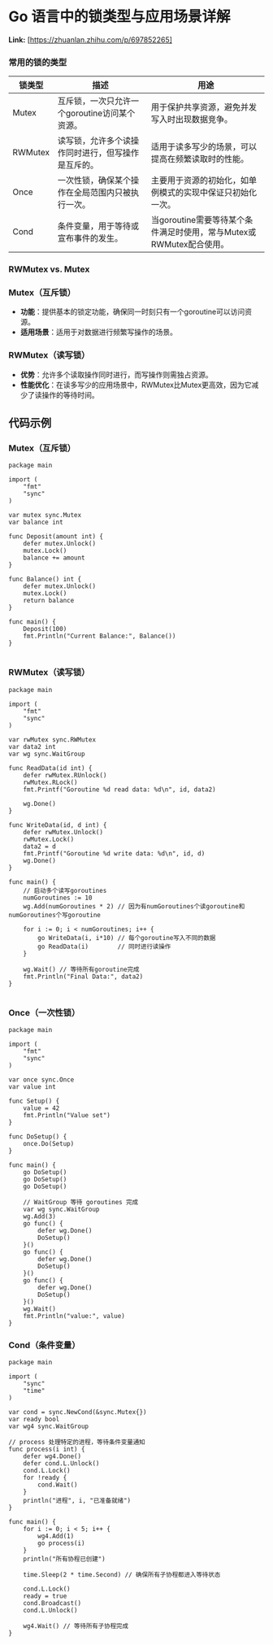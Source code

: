 # Go 语言中的锁类型与应用场景详解



 **Link:** [https://zhuanlan.zhihu.com/p/697852265]

### 常用的锁的类型  

| 锁类型 | 描述 | 用途 |
| --- | --- | --- |
| Mutex | 互斥锁，一次只允许一个goroutine访问某个资源。 | 用于保护共享资源，避免并发写入时出现数据竞争。 |
| RWMutex | 读写锁，允许多个读操作同时进行，但写操作是互斥的。 | 适用于读多写少的场景，可以提高在频繁读取时的性能。 |
| Once | 一次性锁，确保某个操作在全局范围内只被执行一次。 | 主要用于资源的初始化，如单例模式的实现中保证只初始化一次。 |
| Cond | 条件变量，用于等待或宣布事件的发生。 | 当goroutine需要等待某个条件满足时使用，常与Mutex或RWMutex配合使用。 |

### RWMutex vs. Mutex  
### Mutex（互斥锁）  

* **功能**：提供基本的锁定功能，确保同一时刻只有一个goroutine可以访问资源。
* **适用场景**：适用于对数据进行频繁写操作的场景。

### RWMutex（读写锁）  

* **优势**：允许多个读取操作同时进行，而写操作则需独占资源。
* **性能优化**：在读多写少的应用场景中，RWMutex比Mutex更高效，因为它减少了读操作的等待时间。

## 代码示例  
### Mutex（互斥锁）  
```
package main
​
import (
    "fmt"
    "sync"
)
​
var mutex sync.Mutex
var balance int
​
func Deposit(amount int) {
    defer mutex.Unlock()
    mutex.Lock()
    balance += amount
}
​
func Balance() int {
    defer mutex.Unlock()
    mutex.Lock()
    return balance
}
​
func main() {
    Deposit(100)
    fmt.Println("Current Balance:", Balance())
}
​

```
### RWMutex（读写锁）  
```
package main
​
import (
    "fmt"
    "sync"
)
​
var rwMutex sync.RWMutex
var data2 int
var wg sync.WaitGroup
​
func ReadData(id int) {
    defer rwMutex.RUnlock()
    rwMutex.RLock()
    fmt.Printf("Goroutine %d read data: %d\n", id, data2)
​
    wg.Done()
}
​
func WriteData(id, d int) {
    defer rwMutex.Unlock()
    rwMutex.Lock()
    data2 = d
    fmt.Printf("Goroutine %d write data: %d\n", id, d)
    wg.Done()
}
​
func main() {
    // 启动多个读写goroutines
    numGoroutines := 10
    wg.Add(numGoroutines * 2) // 因为有numGoroutines个读goroutine和numGoroutines个写goroutine
​
    for i := 0; i < numGoroutines; i++ {
        go WriteData(i, i*10) // 每个goroutine写入不同的数据
        go ReadData(i)        // 同时进行读操作
    }
​
    wg.Wait() // 等待所有goroutine完成
    fmt.Println("Final Data:", data2)
}
​

```
### Once（一次性锁）  
```
package main
​
import (
    "fmt"
    "sync"
)
​
var once sync.Once
var value int
​
func Setup() {
    value = 42
    fmt.Println("Value set")
}
​
func DoSetup() {
    once.Do(Setup)
}
​
func main() {
    go DoSetup()
    go DoSetup()
    go DoSetup()
​
    // WaitGroup 等待 goroutines 完成
    var wg sync.WaitGroup
    wg.Add(3)
    go func() {
        defer wg.Done()
        DoSetup()
    }()
    go func() {
        defer wg.Done()
        DoSetup()
    }()
    go func() {
        defer wg.Done()
        DoSetup()
    }()
    wg.Wait()
    fmt.Println("value:", value)
}

```
### Cond（条件变量）  
```
package main
​
import (
    "sync"
    "time"
)
​
var cond = sync.NewCond(&sync.Mutex{})
var ready bool
var wg4 sync.WaitGroup
​
// process 处理特定的进程，等待条件变量通知
func process(i int) {
    defer wg4.Done()
    defer cond.L.Unlock()
    cond.L.Lock()
    for !ready {
        cond.Wait()
    }
    println("进程", i, "已准备就绪")
}
​
func main() {
    for i := 0; i < 5; i++ {
        wg4.Add(1)
        go process(i)
    }
    println("所有协程已创建")
​
    time.Sleep(2 * time.Second) // 确保所有子协程都进入等待状态
​
    cond.L.Lock()
    ready = true
    cond.Broadcast()
    cond.L.Unlock()
​
    wg4.Wait() // 等待所有子协程完成
}
​

```
